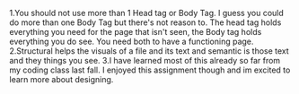 1.You should not use more than 1 Head tag or Body Tag. I guess you could do more than one Body Tag but there's not reason to. The head tag holds everything you need for the page that isn't seen, the Body tag holds everything you do see. You need both to have a functioning page.
2.Structural helps the visuals of a file and its text and semantic is those text and they things you see.
3.I have learned most of this already so far from my coding class last fall. I enjoyed this assignment though and im excited to learn more about designing.
